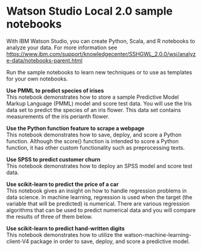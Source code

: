 # Watson Studio Local 2.0 sample notebooks

With IBM Watson Studio, you can create Python, Scala, and R notebooks to analyze your data. For more information see https://www.ibm.com/support/knowledgecenter/SSHGWL_2.0.0/wsj/analyze-data/notebooks-parent.html

Run the sample notebooks to learn new techniques or to use as templates for your own notebooks.


**Use PMML to predict species of irises**<br/>
This notebook demonstrates how to store a sample Predictive Model Markup Language (PMML) model and score test data. You will use the Iris data set to predict the species of an iris flower. This data set contains measurements of the iris perianth flower.

**Use the Python function feature to scrape a webpage**<br/>
This notebook demonstrates how to save, deploy, and score a Python function. Although the score() function is intended to score a Python function, it has other custom functionality such as preprocessing texts.

**Use SPSS to predict customer churn**<br/>
This notebook demonstrates how to deploy an SPSS model and score test data. 

**Use scikit-learn to predict the price of a car**<br/>
This notebook gives an insight on how to handle regression problems in data science. In machine learning, regression is used when the target (the variable that will be predicted) is numerical. There are various regression algorithms that can be used to predict numerical data and you will compare the results of three of them below.

**Use scikit-learn to predict hand-written digits**<br/>
This notebook demonstrates how to utilize the watson-machine-learning-client-V4 package in order to save, deploy, and score a predictive model.


